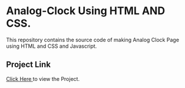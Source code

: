 # Analog-Clock Using HTML AND CSS.

This repository contains the source code of making Analog Clock Page using HTML and CSS and Javascript.
<br>
<h2>Project Link </h2><span><a href=""  target="_blank">Click Here </a> to view the Project.</span>

